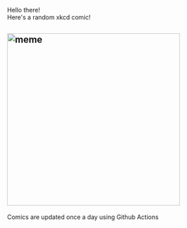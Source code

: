 Hello there! <br>Here's a random xkcd comic!<br>
## <img src="https://imgs.xkcd.com/comics/hydraulic_analogy.png" alt="meme" width="400"/><br>
Comics are updated once a day using Github Actions